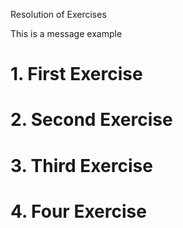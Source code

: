 Resolution of Exercises

This is a message example

# 1. First Exercise
# 2. Second Exercise
# 3. Third Exercise
# 4. Four Exercise

